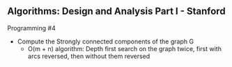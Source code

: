 ## Algorithms: Design and Analysis Part I - Stanford
Programming #4
* Compute the Strongly connected components of the graph G
    * O(m + n) algorithm: Depth first search on the graph twice, first with arcs reversed, then without them reversed
